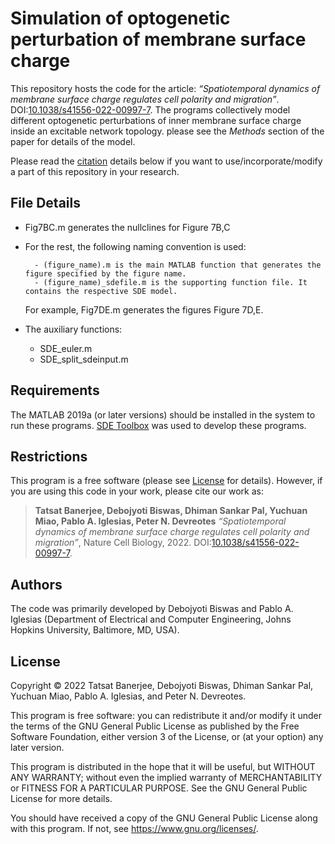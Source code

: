 # Simulation of optogenetic perturbation of membrane surface charge  

This repository hosts the code for the article: _“Spatiotemporal dynamics of membrane surface charge regulates cell polarity and migration”_. DOI:[10.1038/s41556-022-00997-7](https://doi.org/10.1038/s41556-022-00997-7). The programs collectively model different optogenetic perturbations of inner membrane surface charge inside an excitable network topology. please see the _Methods_ section of the paper for details of the model. 

Please read the [citation](#restrictions) details below if you want to use/incorporate/modify a part of this repository in your research. 

## File Details

- Fig7BC.m generates the nullclines for  Figure 7B,C

- For the rest, the following naming convention is used:

        - (figure_name).m is the main MATLAB function that generates the figure specified by the figure name. 
        - (figure_name)_sdefile.m is the supporting function file. It contains the respective SDE model.

    For example, Fig7DE.m generates the figures  Figure 7D,E.

- The auxiliary functions:

    - SDE_euler.m
    - SDE_split_sdeinput.m


## Requirements

The MATLAB 2019a (or later versions) should be installed in the system to run these programs. [SDE Toolbox](http://sdetoolbox.sourceforge.net/) was used to develop these programs. 


## Restrictions

This program is a free software (please see [License](#license) for details). However, if you are using this code in your work, please cite our work as:


> **Tatsat Banerjee, Debojyoti Biswas, Dhiman Sankar Pal, Yuchuan Miao, Pablo A. Iglesias, Peter N. Devreotes** _“Spatiotemporal dynamics of membrane surface charge regulates cell polarity and migration”_, Nature Cell Biology, 2022. DOI:[10.1038/s41556-022-00997-7](https://doi.org/10.1038/s41556-022-00997-7).


## Authors

The code was primarily developed by Debojyoti Biswas and Pablo A. Iglesias (Department of Electrical and Computer Engineering, Johns Hopkins University, Baltimore, MD, USA). 


## License 

Copyright © 2022 Tatsat Banerjee, Debojyoti Biswas, Dhiman Sankar Pal, Yuchuan Miao, Pablo A. Iglesias, and Peter N. Devreotes. 

This program is free software: you can redistribute it and/or modify it under the terms of the GNU General Public License as published by the Free Software Foundation, either version 3 of the License, or (at your option) any later version.

This program is distributed in the hope that it will be useful, but WITHOUT ANY WARRANTY; without even the implied warranty of MERCHANTABILITY or FITNESS FOR A PARTICULAR PURPOSE. See the GNU General Public License for more details.

You should have received a copy of the GNU General Public License along with this program. If not, see <https://www.gnu.org/licenses/>. 

